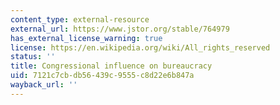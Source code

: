 ```yaml
---
content_type: external-resource
external_url: https://www.jstor.org/stable/764979
has_external_license_warning: true
license: https://en.wikipedia.org/wiki/All_rights_reserved
status: ''
title: Congressional influence on bureaucracy
uid: 7121c7cb-db56-439c-9555-c8d22e6b847a
wayback_url: ''
---
```

